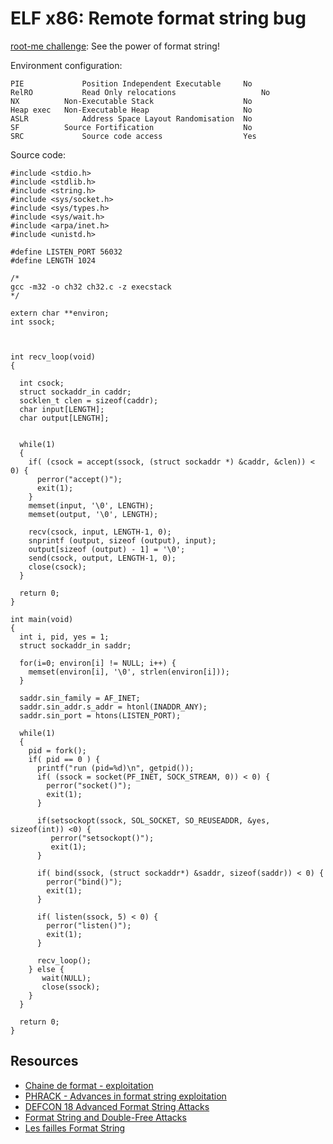 # ELF x86: Remote format string bug

[root-me challenge](https://www.root-me.org/en/Challenges/App-System/ELF32-Remote-Format-String-bug): See the power of format string!

Environment configuration:

```text
PIE 	        Position Independent Executable 	No 
RelRO 	        Read Only relocations 	                No 
NX 	        Non-Executable Stack 	                No 
Heap exec 	Non-Executable Heap 	                No 
ASLR 	        Address Space Layout Randomisation 	No 
SF 	        Source Fortification 	                No 
SRC 	        Source code access 	                Yes 
```

Source code:

```text
#include <stdio.h>
#include <stdlib.h>
#include <string.h>
#include <sys/socket.h>
#include <sys/types.h>
#include <sys/wait.h>
#include <arpa/inet.h>
#include <unistd.h>
 
#define LISTEN_PORT 56032
#define LENGTH 1024
 
/*
gcc -m32 -o ch32 ch32.c -z execstack
*/
 
extern char **environ;
int ssock;
 
 
 
int recv_loop(void)
{
 
  int csock;
  struct sockaddr_in caddr;
  socklen_t clen = sizeof(caddr);
  char input[LENGTH];
  char output[LENGTH];
 
   
  while(1)
  {
    if( (csock = accept(ssock, (struct sockaddr *) &caddr, &clen)) < 0) {
      perror("accept()");
      exit(1);
    }
    memset(input, '\0', LENGTH);
    memset(output, '\0', LENGTH);
   
    recv(csock, input, LENGTH-1, 0);
    snprintf (output, sizeof (output), input);
    output[sizeof (output) - 1] = '\0';
    send(csock, output, LENGTH-1, 0);
    close(csock);
  }
 
  return 0;
}
 
int main(void)
{
  int i, pid, yes = 1;
  struct sockaddr_in saddr;
 
  for(i=0; environ[i] != NULL; i++) {
    memset(environ[i], '\0', strlen(environ[i]));
  }
 
  saddr.sin_family = AF_INET;
  saddr.sin_addr.s_addr = htonl(INADDR_ANY);
  saddr.sin_port = htons(LISTEN_PORT);
 
  while(1)
  {
    pid = fork();
    if( pid == 0 ) {
      printf("run (pid=%d)\n", getpid());
      if( (ssock = socket(PF_INET, SOCK_STREAM, 0)) < 0) {
        perror("socket()");
        exit(1);
      }
     
      if(setsockopt(ssock, SOL_SOCKET, SO_REUSEADDR, &yes, sizeof(int)) <0) {
         perror("setsockopt()");
         exit(1);
      }
 
      if( bind(ssock, (struct sockaddr*) &saddr, sizeof(saddr)) < 0) {
        perror("bind()");
        exit(1);
      }
 
      if( listen(ssock, 5) < 0) {
        perror("listen()");
        exit(1);
      }
                 
      recv_loop();
    } else {
       wait(NULL);
       close(ssock);
    }
  }
 
  return 0;
}
```

## Resources

* [Chaine de format - exploitation](https://www.root-me.org/spip.php?article798)
* [PHRACK - Advances in format string exploitation](https://repository.root-me.org/Exploitation%20-%20Syst%C3%A8me/Unix/EN%20-%20PHRACK%20-%20Advances%20in%20format%20string%20exploitation.pdf)
* [DEFCON 18 Advanced Format String Attacks](https://repository.root-me.org/Exploitation%20-%20Syst%C3%A8me/Unix/EN%20-%20DEFCON%2018%20Advanced%20Format%20String%20Attacks.pdf)
* [Format String and Double-Free Attacks](https://repository.root-me.org/Exploitation%20-%20Syst%C3%A8me/Unix/EN%20-%20Format%20String%20and%20Double-Free%20Attacks.pdf)
* [Les failles Format String](https://repository.root-me.org/Exploitation%20-%20Syst%C3%A8me/Unix/FR%20-%20Les%20failles%20Format%20String.pdf)

